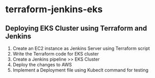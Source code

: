 # terraform-jenkins-eks
Deploying EKS Cluster using Terraform and Jenkins
----------------------------------------------------------------
1. Create an EC2 instance as Jenkins Server using Terraform script
2. Write the Terraform code for EKS cluster
3. Create a Jenkins pipeline >> EKS Cluster
4. Deploy the changes to AWS
5. Implement a Deployment file using Kubeclt command for testing 
